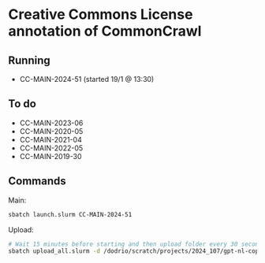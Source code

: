 # Creative Commons License annotation of CommonCrawl

## Running

- CC-MAIN-2024-51 (started 19/1 @ 13:30)

## To do

- CC-MAIN-2023-06
- CC-MAIN-2020-05
- CC-MAIN-2021-04
- CC-MAIN-2022-05
- CC-MAIN-2019-30

## Commands

Main:

```bash
sbatch launch.slurm CC-MAIN-2024-51
```

Upload:

```bash
# Wait 15 minutes before starting and then upload folder every 30 seconds
sbatch upload_all.slurm -d /dodrio/scratch/projects/2024_107/gpt-nl-copyright/output/ -w 15 -e 30
```
